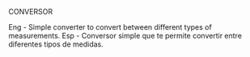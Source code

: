 CONVERSOR

Eng - Simple converter to convert between different types of measurements.
Esp - Conversor simple que te permite convertir entre diferentes tipos de medidas.
